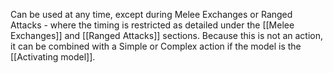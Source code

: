 Can be used at any time, except during Melee Exchanges or Ranged Attacks - where the timing is restricted as detailed under the [[Melee Exchanges]] and [[Ranged Attacks]] sections.
Because this is not an action, it can be combined with a Simple or Complex action if the model is the [[Activating model]].
